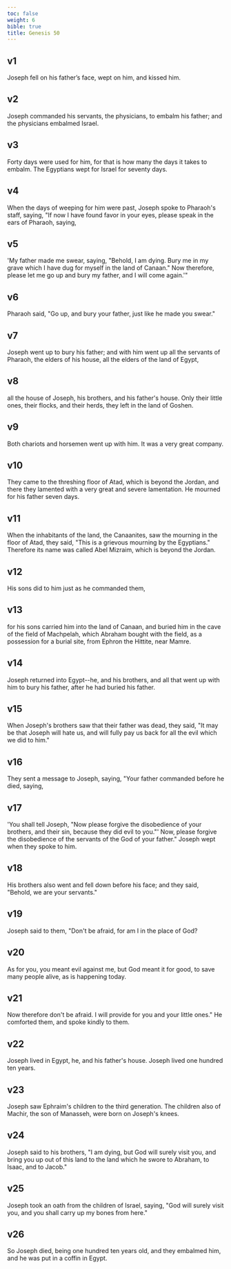 ```yaml
---
toc: false
weight: 6
bible: true
title: Genesis 50
---
```


## v1
Joseph fell on his father’s face, wept on him, and kissed him.

## v2
Joseph commanded his servants, the physicians, to embalm his father; and the physicians embalmed Israel. 

## v3
Forty days were used for him, for that is how many the days it takes to embalm. The Egyptians wept for Israel for seventy days.

## v4
When the days of weeping for him were past, Joseph spoke to Pharaoh's staff, saying, "If now I have found favor in your eyes, please speak in the ears of Pharaoh, saying,

## v5
'My father made me swear, saying, "Behold, I am dying. Bury me in my grave which I have dug for myself in the land of Canaan." Now therefore, please let me go up and bury my father, and I will come again.'"

## v6
Pharaoh said, "Go up, and bury your father, just like he made you swear."

## v7
Joseph went up to bury his father; and with him went up all the servants of Pharaoh, the elders of his house, all the elders of the land of Egypt,

## v8
all the house of Joseph, his brothers, and his father's house. Only their little ones, their flocks, and their herds, they left in the land of Goshen.

## v9
Both chariots and horsemen went up with him. It was a very great company.

## v10
They came to the threshing floor of Atad, which is beyond the Jordan, and there they lamented with a very great and severe lamentation. He mourned for his father seven days.

## v11
When the inhabitants of the land, the Canaanites, saw the mourning in the floor of Atad, they said, "This is a grievous mourning by the Egyptians." Therefore its name was called Abel Mizraim, which is beyond the Jordan.

## v12
His sons did to him just as he commanded them,

## v13
for his sons carried him into the land of Canaan, and buried him in the cave of the field of Machpelah, which Abraham bought with the field, as a possession for a burial site, from Ephron the Hittite, near Mamre.

## v14
Joseph returned into Egypt--he, and his brothers, and all that went up with him to bury his father, after he had buried his father.

## v15
When Joseph's brothers saw that their father was dead, they said, "It may be that Joseph will hate us, and will fully pay us back for all the evil which we did to him."

## v16
They sent a message to Joseph, saying, "Your father commanded before he died, saying,

## v17
'You shall tell Joseph, "Now please forgive the disobedience of your brothers, and their sin, because they did evil to you."' Now, please forgive the disobedience of the servants of the God of your father." Joseph wept when they spoke to him.

## v18
His brothers also went and fell down before his face; and they said, "Behold, we are your servants."

## v19
Joseph said to them, "Don't be afraid, for am I in the place of God?

## v20
As for you, you meant evil against me, but God meant it for good, to save many people alive, as is happening today.

## v21
Now therefore don't be afraid. I will provide for you and your little ones." He comforted them, and spoke kindly to them.

## v22
Joseph lived in Egypt, he, and his father's house. Joseph lived one hundred ten years.

## v23
Joseph saw Ephraim's children to the third generation. The children also of Machir, the son of Manasseh, were born on Joseph's knees.

## v24
Joseph said to his brothers, "I am dying, but God will surely visit you, and bring you up out of this land to the land which he swore to Abraham, to Isaac, and to Jacob."

## v25
Joseph took an oath from the children of Israel, saying, "God will surely visit you, and you shall carry up my bones from here."

## v26
So Joseph died, being one hundred ten years old, and they embalmed him, and he was put in a coffin in Egypt.


